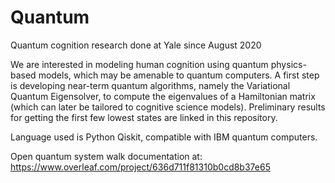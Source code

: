 # Quantum
Quantum cognition research done at Yale since August 2020

We are interested in modeling human cognition using quantum physics-based models, 
which may be amenable to quantum computers. A first step is developing near-term
quantum algorithms, namely the Variational Quantum Eigensolver, to compute the 
eigenvalues of a Hamiltonian matrix (which can later be tailored to cognitive
science models). Preliminary results for getting the first few lowest states are
linked in this repository. 

Language used is Python Qiskit, compatible with IBM quantum computers. 

Open quantum system walk documentation at: https://www.overleaf.com/project/636d711f81310b0cd8b37e65
